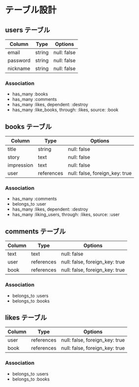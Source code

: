 # テーブル設計

## users テーブル

| Column         | Type   | Options     |
| -------------- | ------ | ----------- |
| email          | string | null: false |
| password       | string | null: false |
| nickname       | string | null: false |

### Association

- has_many :books
- has_many :comments
- has_many :likes, dependent: :destroy
- has_many :like_books, through: :likes, source: :book


## books テーブル

| Column     | Type       | Options                        |
| ------     | ------     | -----------                    |
| title      | string     | null: false                    |
| story      | text       | null: false                    |
| impression | text       | null: false                    |
| user       | references | null: false, foreign_key: true |

### Association

- has_many :comments
- belongs_to :user
- has_many :likes, dependent: :destroy
- has_many :liking_users, through: :likes, source: :user



## comments テーブル

| Column     | Type       | Options                        |
| ------     | ---------- | ------------------------------ |
| text       | text       | null: false                    |
| user       | references | null: false, foreign_key: true |
| book       | references | null: false, foreign_key: true |


### Association

- belongs_to :users
- belongs_to :books

## likes テーブル

| Column     | Type       | Options                        |
| ------     | ---------- | ------------------------------ |
| user       | references | null: false, foreign_key: true |
| book       | references | null: false, foreign_key: true |


### Association

- belongs_to :users
- belongs_to :books

